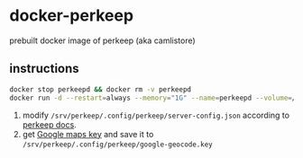 # docker-perkeep
prebuilt docker image of perkeep (aka camlistore)

## instructions

```bash
docker stop perkeepd && docker rm -v perkeepd
docker run -d --restart=always --memory="1G" --name=perkeepd --volume=/srv/perkeep:/srv/perkeep -p 3179:3179 docker.pkg.github.com/mkorenkov/docker-perkeep/perkeep:latest
```

1. modify `/srv/perkeep/.config/perkeep/server-config.json` according to [perkeep docs](https://perkeep.org/doc/server-config).
2. get [Google maps key](https://developers.google.com/maps/documentation/geocoding/get-api-key) and save it to `/srv/perkeep/.config/perkeep/google-geocode.key`
